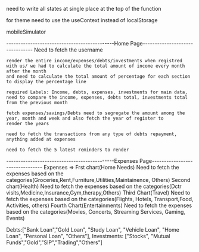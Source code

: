 <!-- corrections -->

need to write all states at single place at the top of the function

for theme need to use the useContext instead of localStorage

mobileSimulator


<!-- Objects to create -->

---------------------------------------------Home Page--------------------------------
Need to fetch the username 
<!-- InfoContainer -->
    render the entire income/expenses/debts/investments when registred with us/ we had to calculate the total amount of income every month after the month
    and need to calculate the total amount of percentage for each section to display the percentage line

    required Labels: Income, debts, expenses, investments for main data, 
    need to compare the income, expenses, debts total, investments total from the previous month

<!-- Chart Container -->
    fetch expenses/savings/Debts need to segregate the amount among the year, month and week and also fetch the year of register to 
    render the years
<!-- Transactions -->
    need to fetch the transactions from any type of debts repayment, anything added at expenses
<!-- reminder -->
    need to fetch the 5 latest reminders to render

---------------------------------------------Expenses Page--------------------------------
Expenses => 
Frst chart(Home Needs) Need to fetch the expenses based on the categories(Groceries,Rent,Furniture,Utilities,Maintainence, Others)
Second chart(Health) Need to fetch the expenses based on the categories(Dctr visits,Medicine,Insurance,Gym,therapy,Others)
Third Chart(Travel) Need to fetch the expenses based on the categories(Flights, Hotels, Transport,Food, Activities, others)
Fourth Chart(Entertainments) Need to fetch the expenses based on the categories(Movies, Concerts, Streaming Services, Gaming, Events)

 Debts:["Bank Loan","Gold Loan", "Study Loan", "Vehicle Loan", "Home Loan", "Personal Loan", "Others"],
        Investments: ["Stocks", "Mutual Funds","Gold","SIP","Trading","Others"]